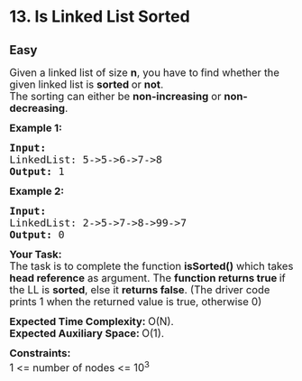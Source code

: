 # 13. Is Linked List Sorted
## Easy 
<div class="problem-statement">
                <p></p><p><span style="font-size:18px">Given a linked list of size <strong>n</strong>, you have to<strong> </strong>find whether the given linked list is <strong>sorted </strong>or <strong>not</strong>.<br>
The sorting can either be <strong>non-increasing</strong> or <strong>non-decreasing</strong>.</span></p>

<p><span style="font-size:18px"><strong>Example 1:</strong></span></p>

<pre><span style="font-size:18px"><strong>Input:
</strong>LinkedList: 5-&gt;5-&gt;6-&gt;7-&gt;8
<strong>Output: </strong>1</span>
</pre>

<p><span style="font-size:18px"><strong>Example 2:</strong></span></p>

<pre><span style="font-size:18px"><strong>Input:
</strong>LinkedList: 2-&gt;5-&gt;7-&gt;8-&gt;99-&gt;7
<strong>Output: </strong>0</span></pre>

<p><span style="font-size:18px"><strong>Your Task:</strong><br>
The task is to complete the function <strong>isSorted()</strong> which takes<strong> head reference</strong> as argument.&nbsp;The <strong>function returns tr</strong><strong>ue </strong>if the LL is <strong>sorted</strong>, else it <strong>returns false</strong>. (The driver code prints 1 when the returned value is true, otherwise 0)</span></p>

<p><span style="font-size:18px"><strong>Expected Time Complexity:&nbsp;</strong>O(N).<br>
<strong>Expected Auxiliary Space:&nbsp;</strong>O(1).</span></p>

<p><span style="font-size:18px"><strong>Constraints:</strong><br>
1 &lt;= number of nodes &lt;= 10<sup>3</sup></span></p>
 <p></p>
            </div>